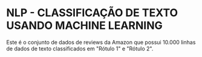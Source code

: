 # NLP - CLASSIFICAÇÃO DE TEXTO USANDO MACHINE LEARNING

Este é o conjunto de dados de reviews da Amazon que possui 10.000 linhas de dados de texto classificados em "Rótulo 1" e "Rótulo 2".
